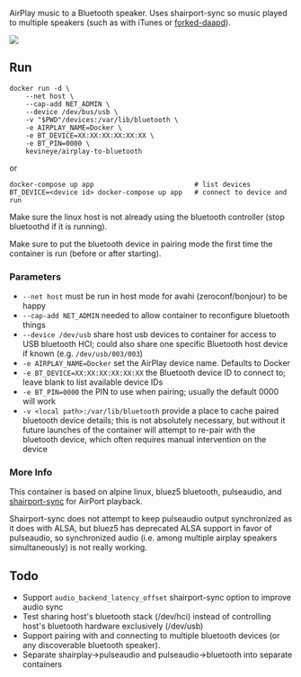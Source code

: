AirPlay music to a Bluetooth speaker. Uses shairport-sync so music played to multiple speakers (such as with iTunes or [forked-daapd](https://hub.docker.com/r/kevineye/shairport-sync/)).

[![](https://images.microbadger.com/badges/image/kevineye/airplay-to-bluetooth.svg)](https://microbadger.com/images/kevineye/airplay-to-bluetooth "Get your own image badge on microbadger.com")

## Run

```
docker run -d \
    --net host \
    --cap-add NET_ADMIN \
    --device /dev/bus/usb \
    -v "$PWD"/devices:/var/lib/bluetooth \
    -e AIRPLAY_NAME=Docker \
    -e BT_DEVICE=XX:XX:XX:XX:XX:XX \
    -e BT_PIN=0000 \
    kevineye/airplay-to-bluetooth
```

or

```
docker-compose up app                         # list devices
BT_DEVICE=<device id> docker-compose up app   # connect to device and run
```

Make sure the linux host is not already using the bluetooth controller (stop bluetoothd if it is running).

Make sure to put the bluetooth device in pairing mode the first time the container is run (before or after starting).

### Parameters

* `--net host` must be run in host mode for avahi (zeroconf/bonjour) to be happy
* `--cap-add NET_ADMIN` needed to allow container to reconfigure bluetooth things
* `--device /dev/usb` share host usb devices to container for access to USB bluetooth HCI; could also share one specific Bluetooth host device if known (e.g. `/dev/usb/003/003`)
* `-e AIRPLAY_NAME=Docker` set the AirPlay device name. Defaults to Docker
* `-e BT_DEVICE=XX:XX:XX:XX:XX:XX` the Bluetooth device ID to connect to; leave blank to list available device IDs
* `-e BT_PIN=0000` the PIN to use when pairing; usually the default 0000 will work
* `-v <local path>:/var/lib/bluetooth` provide a place to cache paired bluetooth device details; this is not absolutely necessary, but without it future launches of the container will attempt to re-pair with the bluetooth device, which often requires manual intervention on the device

### More Info

This container is based on alpine linux, bluez5 bluetooth, pulseaudio, and [shairport-sync](https://github.com/mikebrady/shairport-sync) for AirPort  playback.

Shairport-sync does not attempt to keep pulseaudio output synchronized as it does with ALSA, but bluez5 has deprecated ALSA support in favor of pulseaudio, so synchronized audio (i.e. among multiple airplay speakers simultaneously) is not really working.

## Todo

* Support `audio_backend_latency_offset` shairport-sync option to improve audio sync
* Test sharing host's bluetooth stack (/dev/hci) instead of controlling host's bluetooth hardware exclusively (/dev/usb)
* Support pairing with and connecting to multiple bluetooth devices (or any discoverable bluetooth speaker).
* Separate shairplay->pulseaudio and pulseaudio->bluetooth into separate containers

